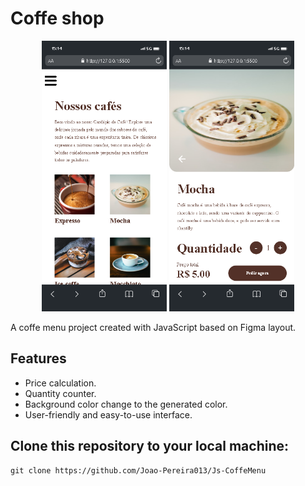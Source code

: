 

# Coffe shop

<div float="left" align="center">

 <img src="./img/main.png" width="200"/>
 
 <img src="./img/2pag.png" width="200" />
</div>

A coffe menu project created with JavaScript based on Figma layout.

## Features

- Price calculation.
- Quantity counter.
- Background color change to the generated color.
- User-friendly and easy-to-use interface.

## Clone this repository to your local machine:
   ```shell
   git clone https://github.com/Joao-Pereira013/Js-CoffeMenu
   ```
